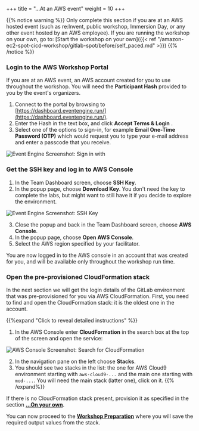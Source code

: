 +++
title = "...At an AWS event"
weight = 10
+++

{{% notice warning %}}
Only complete this section if you are at an AWS hosted event (such as re:Invent, public workshop, Immersion Day, or any other event hosted by an AWS employee). If you are running the workshop on your own, go to: [Start the workshop on your own]({{< ref "/amazon-ec2-spot-cicd-workshop/gitlab-spot/before/self_paced.md" >}})
{{% /notice %}}

### Login to the AWS Workshop Portal

If you are at an AWS event, an AWS account created for you to use throughout the workshop. You will need the **Participant Hash** provided to you by the event's organizers.

1. Connect to the portal by browsing to [https://dashboard.eventengine.run/](https://dashboard.eventengine.run/).
2. Enter the Hash in the text box, and click **Accept Terms & Login** .
3. Select one of the options to sign-in, for example **Email One-Time Password (OTP)** which would request you to type your e-mail address and enter a passcode that you receive.

![Event Engine Screenshot: Sign in with](/images/gitlab-spot/EE-SignInMethod.png)

### Get the SSH key and log in to AWS Console

1. In the Team Dashboard screen, choose **SSH Key**.
2. In the popup page, choose **Download Key**. You don't need the key to complete the labs, but might want to still have it if you decide to explore the environment.

![Event Engine Screenshot: SSH Key](/images/gitlab-spot/EE-SSHKey.png)

3. Close the popup and back in the Team Dashboard screen, choose **AWS Console**.
4. In the popup page, choose **Open AWS Console**.
5. Select the AWS region specified by your facilitator.

You are now logged in to the AWS console in an account that was created for you, and will be available only throughout the workshop run time.

### Open the pre-provisioned CloudFormation stack

In the next section we will get the login details of the GitLab environment that was pre-provisioned for you via AWS CloudFormation. First, you need to find and open the CloudFormation stack: it is the oldest one in the account.

{{%expand "Click to reveal detailed instructions" %}}
1. In the AWS Console enter **CloudFormation** in the search box at the top of the screen and open the service:

![AWS Console Screenshot: Search for CloudFormation](/images/gitlab-spot/AWSConsole-CloudFormationSearch.png)

2. In the navigation pane on the left choose **Stacks**.
3. You should see two stacks in the list: the one for AWS Cloud9 environment starting with `aws-cloud9-...` and the main one starting with `mod-...`. You will need the main stack (latter one), click on it.
{{% /expand%}}

If there is no CloudFormation stack present, provision it as specified in the section [**...On your own**](self_paced.html).

You can now proceed to the [**Workshop Preparation**](/amazon-ec2-spot-cicd-workshop/gitlab-spot/prep.html) where you will save the required output values from the stack.